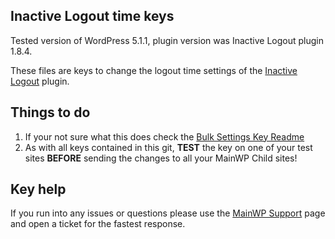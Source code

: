## Inactive Logout time keys

Tested version of WordPress 5.1.1, plugin version was Inactive Logout plugin 1.8.4.

These files are keys to change the logout time settings of the [Inactive Logout](https://wordpress.org/plugins/inactive-logout/) plugin. 

## Things to do

1. If your not sure what this does check the [Bulk Settings Key Readme](https://github.com/mainwp/Bulk-Setting-Manager-Keys/blob/master/README.md)
2. As with all keys contained in this git, **TEST** the key on one of your test sites **BEFORE** sending the changes to all your MainWP Child sites!

## Key help

If you run into any issues or questions please use the [MainWP Support](https://mainwp.com/support/) page and open a ticket for the fastest response.
